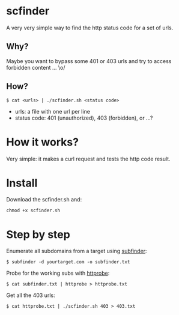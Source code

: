 # scfinder

A very very simple way to find the http status code for a set of urls.
 
## Why?

Maybe you want to bypass some 401 or 403 urls and try to access forbidden content ... \o/

## How?

```
$ cat <urls> | ./scfinder.sh <status code>
```

- urls: a file with one url per line
- status code: 401 (unauthorized), 403 (forbidden), or ...?

# How it works?

Very simple: it makes a curl request and tests the http code result.

# Install

Download the scfinder.sh and:

```
chmod +x scfinder.sh
```

# Step by step

Enumerate all subdomains from a target using [subfinder](https://github.com/projectdiscovery/subfinder):

```
$ subfinder -d yourtarget.com -o subfinder.txt
```

Probe for the working subs with [httprobe](https://github.com/tomnomnom/httprobe):

```
$ cat subfinder.txt | httprobe > httprobe.txt
```

Get all the 403 urls:

```
$ cat httprobe.txt | ./scfinder.sh 403 > 403.txt
```
